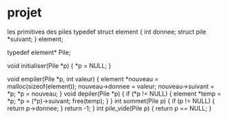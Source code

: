 # projet
les primitives des piles
typedef struct element {
    int donnee;
    struct pile *suivant;
} element;

typedef element* Pile;

void initialiser(Pile *p) {
    *p = NULL;
}

void empiler(Pile *p, int valeur) {
    element *nouveau = malloc(sizeof(element));
    nouveau->donnee = valeur;
    nouveau->suivant = *p;
    *p = nouveau;
}
void depiler(Pile *p) {
    if (*p != NULL) {
        element *temp = *p;
        *p = (*p)->suivant;
        free(temp);
    }
}
int sommet(Pile p) {
    if (p != NULL) {
        return p->donnee;
    }
    return -1;
}
int pile_vide(Pile p) {
    return p == NULL;
}
